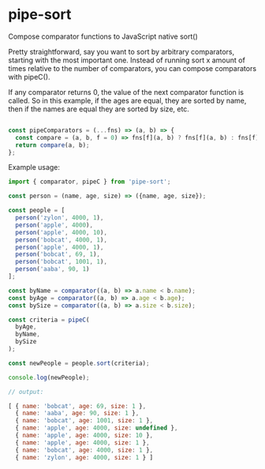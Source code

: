 # pipe-sort
Compose comparator functions to JavaScript native sort()

Pretty straightforward, say you want to sort by arbitrary comparators, starting with the most important one. Instead of running sort x
amount of times relative to the number of comparators, you can compose comparators with pipeC(). 

If any comparator returns 0, the value of the next comparator function is called. So in this example, if the ages are equal, they are sorted by name, then if the names are equal they are sorted by size, etc.

```javascript

const pipeComparators = (...fns) => (a, b) => {
  const compare = (a, b, f = 0) => fns[f](a, b) ? fns[f](a, b) : fns[f](b, a) ? fns[f](b, a) : (f !== fns.length - 1) ? compare(a, b, f + 1) : 0;
  return compare(a, b);
};
```

Example usage:

```javascript
import { comparator, pipeC } from 'pipe-sort';

const person = (name, age, size) => ({name, age, size});

const people = [
  person('zylon', 4000, 1), 
  person('apple', 4000), 
  person('apple', 4000, 10), 
  person('bobcat', 4000, 1), 
  person('apple', 4000, 1),  
  person('bobcat', 69, 1), 
  person('bobcat', 1001, 1), 
  person('aaba', 90, 1)
];

const byName = comparator((a, b) => a.name < b.name);
const byAge = comparator((a, b) => a.age < b.age);
const bySize = comparator((a, b) => a.size < b.size);

const criteria = pipeC(
  byAge, 
  byName,
  bySize
);

const newPeople = people.sort(criteria);

console.log(newPeople);

// output:

[ { name: 'bobcat', age: 69, size: 1 },
  { name: 'aaba', age: 90, size: 1 },
  { name: 'bobcat', age: 1001, size: 1 },
  { name: 'apple', age: 4000, size: undefined },
  { name: 'apple', age: 4000, size: 10 },
  { name: 'apple', age: 4000, size: 1 },
  { name: 'bobcat', age: 4000, size: 1 },
  { name: 'zylon', age: 4000, size: 1 } ]
```
